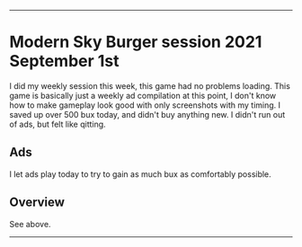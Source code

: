 
***

# Modern Sky Burger session 2021 September 1st

I did my weekly session this week, this game had no problems loading. This game is basically just a weekly ad compilation at this point, I don't know how to make gameplay look good with only screenshots with my timing. I saved up over 500 bux today, and didn't buy anything new. I didn't run out of ads, but felt like qitting.

## Ads

I let ads play today to try to gain as much bux as comfortably possible. <!-- I prepared my laptop, went outside, and did some basic chores as I waited through the first of the crappy ads, but then focused on documenting the ads, as there were some ridiculous ones today. !-->

<!-- This was mainly just ads today, I stopped early on, as it wasn't worth my time (I mostly wrote notes on my laptop during this time) I stopped at a palindrome of 27272 (minus the 80 cents) !-->

## Overview

See above.

***

